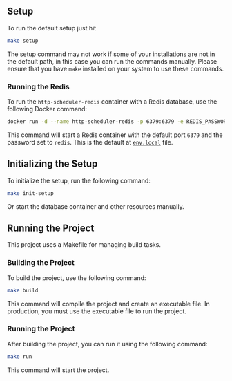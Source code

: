 ## Setup

To run the default setup just hit

```bash
make setup
```

The setup command may not work if some of your installations are not in the default path, in this case you can run the commands manually.
Please ensure that you have `make` installed on your system to use these commands.

### Running the Redis

To run the `http-scheduler-redis` container with a Redis database, use the following Docker command:

```bash
docker run -d --name http-scheduler-redis -p 6379:6379 -e REDIS_PASSWORD=redis redis
```

This command will start a Redis container with the default port `6379` and the password set to `redis`. This is the default at [`env.local`](./env.local) file.

## Initializing the Setup

To initialize the setup, run the following command:

```bash
make init-setup
```

Or start the database container and other resources manually.

## Running the Project

This project uses a Makefile for managing build tasks.

### Building the Project

To build the project, use the following command:

```bash
make build
```

This command will compile the project and create an executable file. In production, you must use the executable file to run the project.

### Running the Project

After building the project, you can run it using the following command:

```bash
make run
```

This command will start the project.
